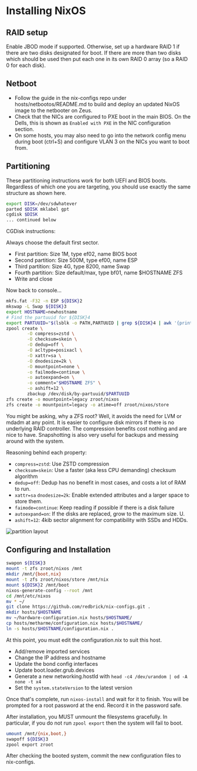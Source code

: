 # Installing NixOS

## RAID setup

Enable JBOD mode if supported. Otherwise, set up a hardware RAID 1
if there are two disks designated for boot. If there are more than two
disks which should be used then put each one in its own RAID 0 array (so
a RAID 0 for each disk).

## Netboot

- Follow the guide in the nix-configs repo under hosts/netbootos/README.md to
  build and deploy an updated NixOS image to the netbooter on Zeus.
- Check that the NICs are configured to PXE boot in the main BIOS. On the Dells,
  this is shown as `Enabled with PXE` in the NIC configuration section.
- On some hosts, you may also need to go into the network config menu during
  boot (ctrl+S) and configure VLAN 3 on the NICs you want to boot from.

## Partitioning

These partitioning instructions work for both UEFI and BIOS boots.
Regardless of which one you are targeting, you should use exactly
the same structure as shown here.

```bash
export DISK=/dev/sdwhatever
parted $DISK mklabel gpt
cgdisk $DISK
... continued below
```

CGDisk instructions:

Always choose the default first sector.

- First partition: Size 1M, type ef02, name BIOS boot
- Second partition: Size 500M, type ef00, name ESP
- Third partition: Size 4G, type 8200, name Swap
- Fourth partition: Size default/max, type bf01, name $HOSTNAME ZFS
- Write and close

Now back to console...

```bash
mkfs.fat -F32 -n ESP ${DISK}2
mkswap -L Swap ${DISK}3
export HOSTNAME=newhostname
# Find the partuuid for ${DISK}4
export PARTUUID="$(lsblk -o PATH,PARTUUID | grep ${DISK}4 | awk '{print $2}')"
zpool create \
        -O compress=zstd \
        -O checksum=skein \
        -O dedup=off \
        -O acltype=posixacl \
        -O xattr=sa \
        -O dnodesize=2k \
        -O mountpoint=none \
        -o failmode=continue \
        -o autoexpand=on \
        -o comment="$HOSTNAME ZFS" \
        -o ashift=12 \
        zbackup /dev/disk/by-partuuid/$PARTUUID
zfs create -o mountpoint=legacy zroot/nixos
zfs create -o mountpoint=legacy -o atime=off zroot/nixos/store
```

You might be asking, why a ZFS root? Well, it avoids the need for LVM or mdadm
at any point. It is easier to configure disk mirrors if there is no underlying
RAID controller. The compression benefits cost nothing and are nice to have.
Snapshotting is also very useful for backups and messing around with the system.

Reasoning behind each property:

- `compress=zstd`: Use ZSTD compression
- `checksum=skein`: Use a faster (aka less CPU demanding) checksum algorithm
- `dedup=off`: Dedup has no benefit in most cases, and costs a lot of RAM to run.
- `xattr=sa` `dnodesize=2k`: Enable extended attributes and a larger space to store them.
- `faimode=continue`: Keep reading if possible if there is a disk failure
- `autoexpand=on`: If the disks are replaced, grow to the maximum size. U.
- `ashift=12`: 4kib sector alignment for compatibility with SSDs and HDDs.

<img src="../../img/nixos-install-partitions.png" alt="partition layout" />

## Configuring and Installation

```bash
swapon ${DISK}3
mount -t zfs zroot/nixos /mnt
mkdir /mnt/{boot,nix}
mount -t zfs zroot/nixos/store /mnt/nix
mount ${DISK}2 /mnt/boot
nixos-generate-config --root /mnt
cd /mnt/etc/nixos
mv * ~/
git clone https://github.com/redbrick/nix-configs.git .
mkdir hosts/$HOSTNAME
mv ~/hardware-configuration.nix hosts/$HOSTNAME/
cp hosts/metharme/configuration.nix hosts/$HOSTNAME/
ln -s hosts/$HOSTNAME/configuration.nix .
```

At this point, you must edit the configuration.nix to suit this host.

- Add/remove imported services
- Change the IP address and hostname
- Update the bond config interfaces
- Update boot.loader.grub.devices
- Generate a new networking.hostId with `head -c4 /dev/urandom | od -A none -t x4`
- Set the `system.stateVersion` to the latest version

Once that's complete, run `nixos-install` and wait for it to finish.
You will be prompted for a root password at the end.
Record it in the password safe.

After installation, you MUST unmount the filesystems gracefully. In particular,
if you do not run `zpool export` then the system will fail to boot.

```bash
umount /mnt/{nix,boot,}
swapoff ${DISK}3
zpool export zroot
```

After checking the booted system, commit the new configuration files to nix-configs.
